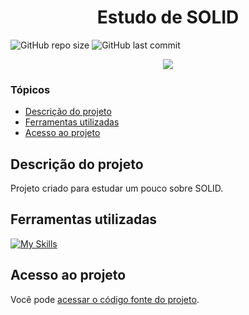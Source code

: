 # <h1 align="center"> Estudo de SOLID </h1>
![GitHub repo size](https://img.shields.io/github/repo-size/PedroQueiroz1/EstudoDeSOLID?style=plastic)
![GitHub last commit](https://img.shields.io/github/last-commit/PedroQueiroz1/EstudoDeSOLID?style=plastic)

<p align="center">
   <img src="http://img.shields.io/static/v1?label=STATUS&message=FINALIZADO&color=RED&style=for-the-badge" #vitrinedev/>
</p>

### Tópicos 

- [Descrição do projeto](#descrição-do-projeto)
- [Ferramentas utilizadas](#ferramentas-utilizadas)
- [Acesso ao projeto](#acesso-ao-projeto)

## Descrição do projeto 

<p align="justify">
   Projeto criado para estudar um pouco sobre SOLID.
  
## Ferramentas utilizadas
[![My Skills](https://skillicons.dev/icons?i=java)](https://skillicons.dev)

## Acesso ao projeto

Você pode [acessar o código fonte do projeto](https://github.com/PedroQueiroz1/EstudoDeSOLID).
